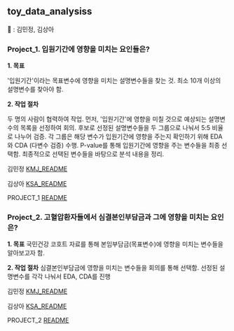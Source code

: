 ## toy_data_analysiss

👬 : 김민정, 김상아


### Project_1. 입원기간에 영향을 미치는 요인들은?


**1. 목표**

'입원기간'이라는 목표변수에 영향을 미치는 설명변수들을 찾는 것.
최소 10개 이상의 설명변수를 찾아야 함.

**2. 작업 절차**

두 명의 사람이 협력하여 작업.
먼저, '입원기간'에 영향을 미칠 것으로 예상되는 설명변수의 목록을 선정하여 회의.
후보로 선정된 설명변수들을 두 그룹으로 나눠서 5:5 비율로 나누어 검증.
각 그룹은 해당 변수가 입원기간에 영향을 주는지 확인하기 위해 EDA와 CDA (다변수 검증) 수행.
P-value를 통해 입원기간에 영향을 주는 변수들을 최종 선택함.
최종적으로 선택된 변수들을 바탕으로 분석 내용을 정리.


김민정 [KMJ_README](https://kkkkkikkkk.github.io/toy_data_analysiss/codes/quest1/김민정/README.md)

김상아 [KSA_README](https://kkkkkikkkk.github.io/toy_data_analysiss/codes/quest1/김상아/README.md)

PROJECT_1 [README](https://kkkkkikkkk.github.io/toy_data_analysiss/codes/quest1/README.md)

### Project_2. 고혈압환자들에서 심결본인부담금과 그에 영향을 미치는 요인은?


**1. 목표**
국민건강 코호트 자료를 통해 본임부담금(목표변수)에 영향을 미치는 변수들을 알아보고자 함. 

**2. 작업 절차**
심결본인부담금에 영향을 미치는 변수들을 회의를 통해 선택함.
선정된 설명변수를 각각 나눠서 EDA, CDA를 진행

김민정 [KMJ_README](https://kkkkkikkkk.github.io/toy_data_analysiss/codes/quest2/김민정/README.md)

김상아 [KSA_README](https://kkkkkikkkk.github.io/toy_data_analysiss/codes/quest2/김상아/README.md)

PROJECT_2 [README](https://kkkkkikkkk.github.io/toy_data_analysiss/codes/quest2/README.md)
